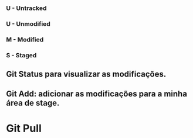 ### U - Untracked
### U - Unmodified
### M - Modified
### S - Staged

## Git Status para visualizar as modificações. 
## Git Add: adicionar as modificações para a minha área de stage. 

# Git Pull
